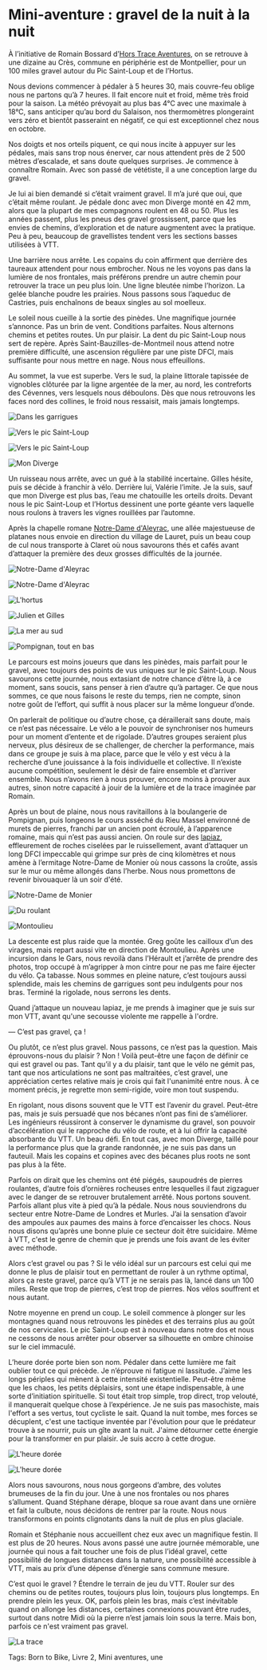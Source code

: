 # Mini-aventure : gravel de la nuit à la nuit

À l’initiative de Romain Bossard d’[Hors Trace Aventures](https://www.hors-traces-aventures.fr/), on se retrouve à une dizaine au Crès, commune en périphérie est de Montpellier, pour un 100 miles gravel autour du Pic Saint-Loup et de l’Hortus.<span id="more-55727"></span>

Nous devions commencer à pédaler à 5 heures 30, mais couvre-feu oblige nous ne partons qu’à 7 heures. Il fait encore nuit et froid, même très froid pour la saison. La météo prévoyait au plus bas 4°C avec une maximale à 18°C, sans anticiper qu’au bord du Salaison, nos thermomètres plongeraint vers zéro et bientôt passeraint en négatif, ce qui est exceptionnel chez nous en octobre.

Nos doigts et nos orteils piquent, ce qui nous incite à appuyer sur les pédales, mais sans trop nous énerver, car nous attendent près de 2 500 mètres d’escalade, et sans doute quelques surprises. Je commence à connaître Romain. Avec son passé de vététiste, il a une conception large du gravel.

Je lui ai bien demandé si c’était vraiment gravel. Il m’a juré que oui, que c’était même roulant. Je pédale donc avec mon Diverge monté en 42 mm, alors que la plupart de mes compagnons roulent en 48 ou 50. Plus les années passent, plus les pneus des gravel grossissent, parce que les envies de chemins, d’exploration et de nature augmentent avec la pratique. Peu à peu, beaucoup de gravellistes tendent vers les sections basses utilisées à VTT.

Une barrière nous arrête. Les copains du coin affirment que derrière des taureaux attendent pour nous embrocher. Nous ne les voyons pas dans la lumière de nos frontales, mais préférons prendre un autre chemin pour retrouver la trace un peu plus loin. Une ligne bleutée nimbe l’horizon. La gelée blanche poudre les prairies. Nous passons sous l’aqueduc de Castries, puis enchaînons de beaux singles au sol moelleux.

Le soleil nous cueille à la sortie des pinèdes. Une magnifique journée s’annonce. Pas un brin de vent. Conditions parfaites. Nous alternons chemins et petites routes. Un pur plaisir. La dent du pic Saint-Loup nous sert de repère. Après Saint-Bauzilles-de-Montmeil nous attend notre première difficulté, une ascension régulière par une piste DFCI, mais suffisante pour nous mettre en nage. Nous nous effeuillons.

Au sommet, la vue est superbe. Vers le sud, la plaine littorale tapissée de vignobles clôturée par la ligne argentée de la mer, au nord, les contreforts des Cévennes, vers lesquels nous déboulons. Dès que nous retrouvons les faces nord des collines, le froid nous ressaisit, mais jamais longtemps.

![Dans les garrigues](https://tcrouzet.com/images_tc/2020/10/IMG_4406.jpeg)

![Vers le pic Saint-Loup](https://tcrouzet.com/images_tc/2020/10/IMG_4411.jpeg)

![Vers le pic Saint-Loup](https://tcrouzet.com/images_tc/2020/10/IMG_4421.jpeg)

![Mon Diverge](https://tcrouzet.com/images_tc/2020/10/IMG_4429.jpeg)

Un ruisseau nous arrête, avec un gué à la stabilité incertaine. Gilles hésite, puis se décide à franchir à vélo. Derrière lui, Valérie l’imite. Je la suis, sauf que mon Diverge est plus bas, l’eau me chatouille les orteils droits. Devant nous le pic Saint-Loup et l’Hortus dessinent une porte géante vers laquelle nous roulons à travers les vignes rouillées par l’automne.

Après la chapelle romane [Notre-Dame d'Aleyrac](https://fr.wikipedia.org/wiki/Chapelle_Notre-Dame_d%27Aleyrac), une allée majestueuse de platanes nous envoie en direction du village de Lauret, puis un beau coup de cul nous transporte à Claret où nous savourons thés et cafés avant d’attaquer la première des deux grosses difficultés de la journée.

![Notre-Dame d'Aleyrac](https://tcrouzet.com/images_tc/2020/10/IMG_4422.jpeg)

![Notre-Dame d'Aleyrac](https://tcrouzet.com/images_tc/2020/10/IMG_4423.jpeg)

![L'hortus](https://tcrouzet.com/images_tc/2020/10/IMG_4427.jpeg)

![Julien et Gilles](https://tcrouzet.com/images_tc/2020/10/IMG_4431.jpeg)

![La mer au sud](https://tcrouzet.com/images_tc/2020/10/IMG_4432.jpeg)

![Pompignan, tout en bas](https://tcrouzet.com/images_tc/2020/10/IMG_4438.jpeg)

Le parcours est moins joueurs que dans les pinèdes, mais parfait pour le gravel, avec toujours des points de vus uniques sur le pic Saint-Loup. Nous savourons cette journée, nous extasiant de notre chance d’être là, à ce moment, sans soucis, sans penser à rien d’autre qu’à partager. Ce que nous sommes, ce que nous faisons le reste du temps, rien ne compte, sinon notre goût de l’effort, qui suffit à nous placer sur la même longueur d’onde.

On parlerait de politique ou d’autre chose, ça déraillerait sans doute, mais ce n’est pas nécessaire. Le vélo a le pouvoir de synchroniser nos humeurs pour un moment d’entente et de rigolade. D’autres groupes seraient plus nerveux, plus désireux de se challenger, de chercher la performance, mais dans ce groupe je suis à ma place, parce que le vélo y est vécu à la recherche d’une jouissance à la fois individuelle et collective. Il n’existe aucune compétition, seulement le désir de faire ensemble et d’arriver ensemble. Nous n’avons rien à nous prouver, encore moins à prouver aux autres, sinon notre capacité à jouir de la lumière et de la trace imaginée par Romain.

Après un bout de plaine, nous nous ravitaillons à la boulangerie de Pompignan, puis longeons le cours asséché du Rieu Massel environné de murets de pierres, franchi par un ancien pont écroulé, à l’apparence romaine, mais qui n’est pas aussi ancien. On roule sur des [lapiaz](https://fr.wikipedia.org/wiki/Lapiaz), effleurement de roches ciselées par le ruissellement, avant d’attaquer un long DFCI impeccable qui grimpe sur près de cinq kilomètres et nous amène à l’ermitage Notre-Dame de Monier où nous cassons la croûte, assis sur le mur ou même allongés dans l’herbe. Nous nous promettons de revenir bivouaquer là un soir d'été.

![Notre-Dame de Monier](https://tcrouzet.com/images_tc/2020/10/IMG_4444.jpeg)

![Du roulant](https://tcrouzet.com/images_tc/2020/10/IMG_4448.jpeg)

![Montoulieu](https://tcrouzet.com/images_tc/2020/10/montoulieu.png)

La descente est plus raide que la montée. Greg goûte les cailloux d’un des virages, mais repart aussi vite en direction de Montoulieu. Après une incursion dans le Gars, nous revoilà dans l’Hérault et j’arrête de prendre des photos, trop occupé à m’agripper à mon cintre pour ne pas me faire éjecter du vélo. Ça tabasse. Nous sommes en pleine nature, c’est toujours aussi splendide, mais les chemins de garrigues sont peu indulgents pour nos bras. Terminé la rigolade, nous serrons les dents.

Quand j’attaque un nouveau lapiaz, je me prends à imaginer que je suis sur mon VTT, avant qu'une secousse violente me rappelle à l'ordre.

— C’est pas gravel, ça !

Ou plutôt, ce n’est plus gravel. Nous passons, ce n’est pas la question. Mais éprouvons-nous du plaisir ? Non ! Voilà peut-être une façon de définir ce qui est gravel ou pas. Tant qu’il y a du plaisir, tant que le vélo ne gémit pas, tant que nos articulations ne sont pas maltraitées, c’est gravel, une appréciation certes relative mais je crois qui fait l'unanimité entre nous. À ce moment précis, je regrette mon semi-rigide, voire mon tout suspendu.

En rigolant, nous disons souvent que le VTT est l’avenir du gravel. Peut-être pas, mais je suis persuadé que nos bécanes n’ont pas fini de s’améliorer. Les ingénieurs réussiront à conserver le dynamisme du gravel, son pouvoir d’accélération qui le rapproche du vélo de route, et à lui offrir la capacité absorbante du VTT. Un beau défi. En tout cas, avec mon Diverge, taillé pour la performance plus que la grande randonnée, je ne suis pas dans un fauteuil. Mais les copains et copines avec des bécanes plus roots ne sont pas plus à la fête.

Parfois on dirait que les chemins ont été piégés, saupoudrés de pierres roulantes, d’autre fois d’ornières rocheuses entre lesquelles il faut zigzaguer avec le danger de se retrouver brutalement arrêté. Nous portons souvent. Parfois allant plus vite à pied qu’à la pédale. Nous nous souviendrons du secteur entre Notre-Dame de Londres et Murles. J’ai la sensation d’avoir des ampoules aux paumes des mains à force d’encaisser les chocs. Nous nous disons qu’après une bonne pluie ce secteur doit être suicidaire. Même à VTT, c'est le genre de chemin que je prends une fois avant de les éviter avec méthode.

Alors c’est gravel ou pas ? Si le vélo idéal sur un parcours est celui qui me donne le plus de plaisir tout en permettant de rouler à un rythme optimal, alors ça reste gravel, parce qu’à VTT je ne serais pas là, lancé dans un 100 miles. Reste que trop de pierres, c’est trop de pierres. Nos vélos souffrent et nous autant.

Notre moyenne en prend un coup. Le soleil commence à plonger sur les montagnes quand nous retrouvons les pinèdes et des terrains plus au goût de nos cervicales. Le pic Saint-Loup est à nouveau dans notre dos et nous ne cessons de nous arrêter pour observer sa silhouette en ombre chinoise sur le ciel immaculé.

L’heure dorée porte bien son nom. Pédaler dans cette lumière me fait oublier tout ce qui précède. Je n’éprouve ni fatigue ni lassitude. J’aime les longs périples qui mènent à cette intensité existentielle. Peut-être même que les chaos, les petits déplaisirs, sont une étape indispensable, à une sorte d’initiation spirituelle. Si tout était trop simple, trop direct, trop velouté, il manquerait quelque chose à l’expérience. Je ne suis pas masochiste, mais l'effort a ses vertus, tout cycliste le sait. Quand la nuit tombe, mes forces se décuplent, c'est une tactique inventée par l'évolution pour que le prédateur trouve à se nourrir, puis un gîte avant la nuit. J'aime détourner cette énergie pour la transformer en pur plaisir. Je suis accro à cette drogue.

![L'heure dorée](https://tcrouzet.com/images_tc/2020/10/IMG_4453.jpeg)

![L'heure dorée](https://tcrouzet.com/images_tc/2020/10/IMG_4468.jpeg)

Alors nous savourons, nous nous gorgeons d’ambre, des volutes brumeuses de la fin du jour. Une à une nos frontales ou nos phares s’allument. Quand Stéphane dérape, bloque sa roue avant dans une ornière et fait la culbute, nous décidons de rentrer par la route. Nous nous transformons en points clignotants dans la nuit de plus en plus glaciale.

Romain et Stéphanie nous accueillent chez eux avec un magnifique festin. Il est plus de 20 heures. Nous avons passé une autre journée mémorable, une journée qui nous a fait toucher une fois de plus l’idéal gravel, cette possibilité de longues distances dans la nature, une possibilité accessible à VTT, mais au prix d’une dépense d’énergie sans commune mesure.

C’est quoi le gravel ? Étendre le terrain de jeu du VTT. Rouler sur des chemins ou de petites routes, toujours plus loin, toujours plus longtemps. En prendre plein les yeux. OK, parfois plein les bras, mais c’est inévitable quand on allonge les distances, certaines connexions pouvant être rudes, surtout dans notre Midi où la pierre n’est jamais loin sous la terre. Mais bon, parfois ce n'est vraiment pas gravel.

![La trace](https://tcrouzet.com/images_tc/2020/10/gravierstrava.jpg)



Tags: Born to Bike, Livre 2, Mini aventures, une